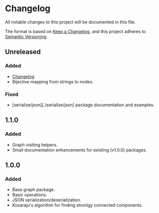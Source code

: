 # Changelog
All notable changes to this project will be documented in this file.

The format is based on [Keep a Changelog](https://keepachangelog.com/en/1.0.0/),
and this project adheres to [Semantic Versioning](https://semver.org/spec/v2.0.0.html).

## Unreleased

### Added

- [Changelog](./CHANGELOG.md).
- Bijective mapping from strings to nodes.

### Fixed

- [serialize/json][./serialize/json] package documentation and examples.

## 1.1.0

### Added

- Graph visiting helpers.
- Small documentation enhancements for existing (v1.0.0) packages.

## 1.0.0

### Added

- Base graph package.
- Basic operations.
- JSON serialization/deserialization.
- Kosaraju's algorithm for finding stronlgy connected components.
